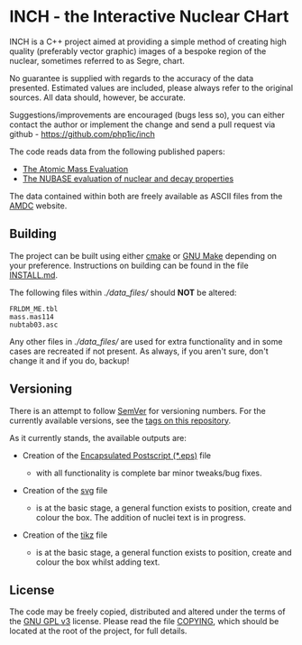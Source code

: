 # **INCH** - the **I**nteractive **N**uclear **CH**art

INCH is a C++ project aimed at providing a simple method of creating high quality (preferably vector graphic) images of a bespoke region of the nuclear, sometimes referred to as Segre, chart.

No guarantee is supplied with regards to the accuracy of the data presented. Estimated values are included, please always refer to the original sources. All data should, however, be accurate.

Suggestions/improvements are encouraged (bugs less so), you can either contact the author or implement the change and send a pull request via github - https://github.com/php1ic/inch

The code reads data from the following published papers:
- [The Atomic Mass Evaluation](http://dx.doi.org/10.1016/j.nuclphysa.2003.11.003)
- [The NUBASE evaluation of nuclear and decay properties](http://dx.doi.org/10.1016/j.nuclphysa.2003.11.001)

The data contained within both are freely available as ASCII files from the [AMDC](http://amdc.in2p3.fr/web/amdcw_en.html) website.


## Building

The project can be built using either [cmake](https://cmake.org/) or [GNU Make](https://www.gnu.org/software/make/) depending on your preference. Instructions on building can be found in the file [INSTALL.md](INSTALL.md).

The following files within *./data_files/* should **NOT** be altered:

```
FRLDM_ME.tbl
mass.mas114
nubtab03.asc
```

Any other files in *./data_files/* are used for extra functionality and in some cases are recreated if not present. As always, if you aren't sure, don't change it and if you do, backup!


## Versioning
There is an attempt to follow [SemVer](http://semver.org/) for versioning numbers. For the currently available versions, see the [tags on this repository](https://github.com/php1ic/inch/tags).

As it currently stands, the available outputs are:

- Creation of the [Encapsulated Postscript (*.eps)](https://en.wikipedia.org/wiki/Encapsulated_PostScript) file
  * with all functionality is complete bar minor tweaks/bug fixes.

- Creation of the [svg](https://www.w3.org/TR/SVG/) file
  * is at the basic stage, a general function exists to position, create
  and colour the box. The addition of nuclei text is in progress.

- Creation of the [tikz](https://www.ctan.org/pkg/pgf) file
  * is at the basic stage, a general function exists to position, create
  and colour the box whilst adding text.


## License
The code may be freely copied, distributed and altered under the terms of the [GNU GPL v3](https://www.gnu.org/licenses/gpl-3.0.en.html) license. Please read the file [COPYING](COPYING), which should be located at the root of the project, for full details.
